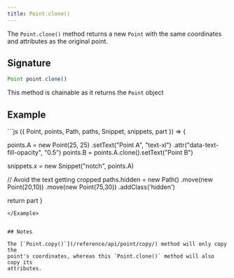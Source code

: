```yaml
---
title: Point.clone()
---
```


The `Point.clone()` method returns a new `Point` with the same coordinates and
attributes as the original point.

## Signature

```js
Point point.clone()
```

<Tip compact>This method is chainable as it returns the `Point` object</Tip>

## Example

<Example caption="An example of the Point.clone() method">
```js
({ Point, points, Path, paths, Snippet, snippets, part }) => {

  points.A = new Point(25, 25)
    .setText("Point A", "text-xl")
    .attr("data-text-fill-opacity", "0.5")
  points.B = points.A.clone().setText("Point B")

  snippets.x = new Snippet("notch", points.A)

  // Avoid the text getting cropped
  paths.hidden = new Path()
    .move(new Point(20,10))
    .move(new Point(75,30))
    .addClass('hidden')

  return part
}
```
</Example>


## Notes

The [`Point.copy()`](/reference/api/point/copy/) method will only copy the
point's coordinates, whereas this `Point.clone()` method will also copy its
attributes.
